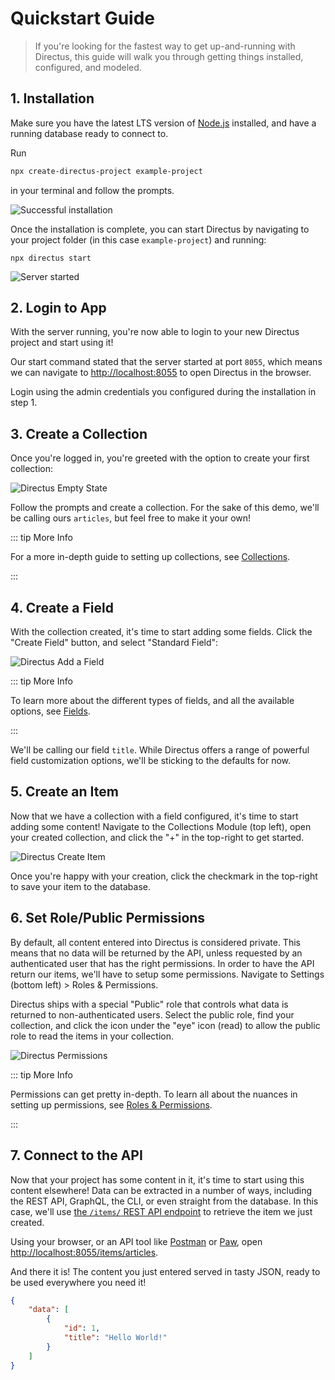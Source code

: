 # Quickstart Guide

> If you're looking for the fastest way to get up-and-running with Directus, this guide will walk you through getting
> things installed, configured, and modeled.

## 1. Installation

Make sure you have the latest LTS version of [Node.js](https://nodejs.dev) installed, and have a running database ready
to connect to.

Run

```bash
npx create-directus-project example-project
```

in your terminal and follow the prompts.

![Successful installation](../assets/getting-started/quickstart/terminal-install.png)

Once the installation is complete, you can start Directus by navigating to your project folder (in this case
`example-project`) and running:

```
npx directus start
```

![Server started](../assets/getting-started/quickstart/terminal-start.png)

## 2. Login to App

With the server running, you're now able to login to your new Directus project and start using it!

Our start command stated that the server started at port `8055`, which means we can navigate to
[http://localhost:8055](http://localhost:8055) to open Directus in the browser.

Login using the admin credentials you configured during the installation in step 1.

## 3. Create a Collection

Once you're logged in, you're greeted with the option to create your first collection:

![Directus Empty State](../assets/getting-started/quickstart/empty-state.png)

Follow the prompts and create a collection. For the sake of this demo, we'll be calling ours `articles`, but feel free
to make it your own!

::: tip More Info

For a more in-depth guide to setting up collections, see [Collections](/guides/collections).

:::

## 4. Create a Field

With the collection created, it's time to start adding some fields. Click the "Create Field" button, and select
"Standard Field":

![Directus Add a Field](../assets/getting-started/quickstart/add-field.png)

::: tip More Info

To learn more about the different types of fields, and all the available options, see [Fields](/guides/fields).

:::

We'll be calling our field `title`. While Directus offers a range of powerful field customization options, we'll be
sticking to the defaults for now.

## 5. Create an Item

Now that we have a collection with a field configured, it's time to start adding some content! Navigate to the
Collections Module (top left), open your created collection, and click the "+" in the top-right to get started.

![Directus Create Item](../assets/getting-started/quickstart/create-item.png)

Once you're happy with your creation, click the checkmark in the top-right to save your item to the database.

## 6. Set Role/Public Permissions

By default, all content entered into Directus is considered private. This means that no data will be returned by the
API, unless requested by an authenticated user that has the right permissions. In order to have the API return our
items, we'll have to setup some permissions. Navigate to Settings (bottom left) > Roles & Permissions.

Directus ships with a special "Public" role that controls what data is returned to non-authenticated users. Select the
public role, find your collection, and click the icon under the "eye" icon (read) to allow the public role to read the
items in your collection.

![Directus Permissions](../assets/getting-started/quickstart/permissions.png)

::: tip More Info

Permissions can get pretty in-depth. To learn all about the nuances in setting up permissions, see
[Roles & Permissions](/guides/roles-and-permissions).

:::

## 7. Connect to the API

Now that your project has some content in it, it's time to start using this content elsewhere! Data can be extracted in
a number of ways, including the REST API, GraphQL, the CLI, or even straight from the database. In this case, we'll use
[the `/items/` REST API endpoint](/reference/api/items) to retrieve the item we just created.

Using your browser, or an API tool like [Postman](http://postman.com) or [Paw](https://paw.cloud), open
[http://localhost:8055/items/articles](http://localhost:8055/items/articles).

And there it is! The content you just entered served in tasty JSON, ready to be used everywhere you need it!

```json
{
	"data": [
		{
			"id": 1,
			"title": "Hello World!"
		}
	]
}
```
